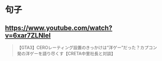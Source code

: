 # 句子

## https://www.youtube.com/watch?v=6xar7ZLNleI

> 【GTA3】CEROレーティング設置のきっかけは“洋ゲー”だった？カプコン発の洋ゲーを語り尽くす【CRETA中里社長と対談】 
